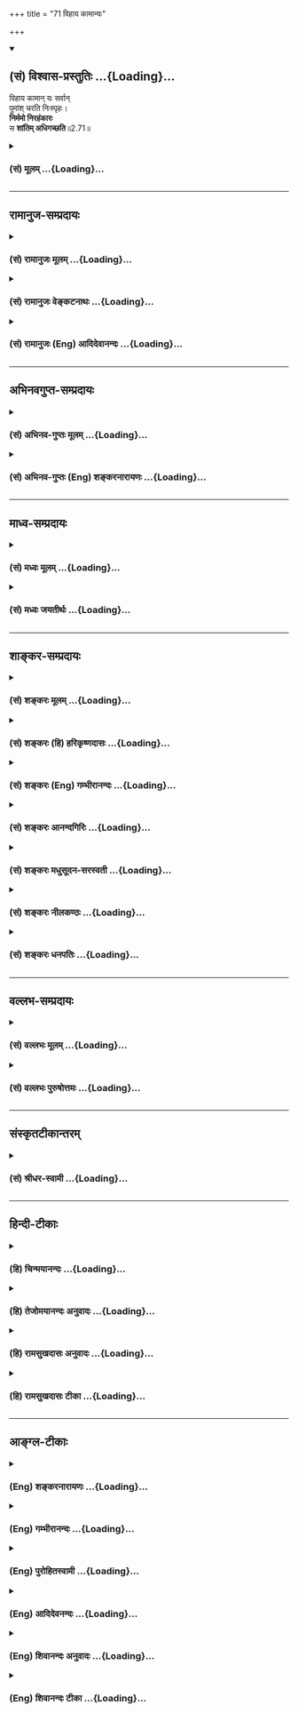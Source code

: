 +++
title = "71 विहाय कामान्यः"

+++
<div class="js_include" newlevelforh1="2" title="(सं) विश्वास-प्रस्तुतिः" unfilled url="/mahAbhAratam/vyAsaH/shlokashaH/06-bhIShma-parva/03-bhagavad-gItA-parva/saMskRtam/vishvAsa-prastutiH/02_sAnkhya-yogaH_sarva-/71_vihAya_kAmAnyaH.md">
<details open><summary><h2>(सं) विश्वास-प्रस्तुतिः ...{Loading}...</h2></summary>

विहाय कामान् यः सर्वान्  
पुमांश् चरति निःस्पृहः।  
**निर्ममो निरहंकारः**  
स **शांतिम् अधिगच्छति**॥2.71॥
</details>
</div>
<div class="js_include collapsed" newlevelforh1="3" title="(सं) मूलम्" unfilled url="/mahAbhAratam/vyAsaH/shlokashaH/06-bhIShma-parva/03-bhagavad-gItA-parva/saMskRtam/mUlam/02_sAnkhya-yogaH_sarva-/71_vihAya_kAmAnyaH.md">
<details><summary><h3>(सं) मूलम् ...{Loading}...</h3></summary>

विहाय कामान्यः सर्वान्पुमांश्चरति निःस्पृहः।  
निर्ममो निरहंकारः स शांतिमधिगच्छति।।2.71।।
</details>
</div>


_________________
## रामानुज-सम्प्रदायः
<div class="js_include collapsed" newlevelforh1="3" title="(सं) रामानुजः मूलम्" unfilled url="/mahAbhAratam/vyAsaH/shlokashaH/06-bhIShma-parva/03-bhagavad-gItA-parva/saMskRtam/rAmAnujaH/mUlam/02_sAnkhya-yogaH_sarva-/71_vihAya_kAmAnyaH.md">
<details><summary><h3>(सं) रामानुजः मूलम् ...{Loading}...</h3></summary>

।।2.71।। काम्यन्ते इति कामाः शब्दादयो विषयाः। **यः पुमान्** शब्दादीन्
**सर्वान्** विषयान् **विहाय** तत्र **निःस्पृहः** ममतारहितश्च
अनात्मनि देहे आत्माभिमानरहितः **चरति स** आत्मानं दृष्ट्वा **शान्तिम्
अधिगच्छति।  
**

</details>
</div>
<div class="js_include collapsed" newlevelforh1="3" title="(सं) रामानुजः वेङ्कटनाथः" unfilled url="/mahAbhAratam/vyAsaH/shlokashaH/06-bhIShma-parva/03-bhagavad-gItA-parva/saMskRtam/rAmAnujaH/venkaTanAthaH/02_sAnkhya-yogaH_sarva-/71_vihAya_kAmAnyaH.md">
<details><summary><h3>(सं) रामानुजः वेङ्कटनाथः ...{Loading}...</h3></summary>

।।2.71।। किं कामकामिनः सर्वदा शान्तिर्न स्यात् इति
शङ्कामपाकुर्वन्नदर्शनाविकारत्वावस्थयोः कारणभूतां
विषयसङ्ग्रहणस्पृहाममकारदेहात्मभ्रमाणां
क्रमात्कार्यकारणभावनिबन्धनानुलोमप्रतिलोमान्वयव्यतिरेकद्वयानां
निवृत्तिरूपामवस्थामाह विहायेति। पूर्वत्रात्र च श्लोके प्रवृत्तं
कामशब्दंनिर्वक्तिकाम्यन्त इति कामा इति। चरतीति वर्तत इत्यर्थः।
आत्मदर्शिपुरुषपर्वभेदविषयौ पूर्वश्लोकौ अयं त्वात्मदर्शनार्थिपुरुषविषय
इति विवेकं द्योतयति आत्मानं दृष्ट्वेति।  
  
  

</details>
</div>
<div class="js_include collapsed" newlevelforh1="3" title="(सं) रामानुजः (Eng) आदिदेवानन्दः" unfilled url="/mahAbhAratam/vyAsaH/shlokashaH/06-bhIShma-parva/03-bhagavad-gItA-parva/saMskRtam/rAmAnujaH/english/AdidevAnandaH/02_sAnkhya-yogaH_sarva-/71_vihAya_kAmAnyaH.md">
<details><summary><h3>(सं) रामानुजः (Eng) आदिदेवानन्दः ...{Loading}...</h3></summary>

2.71 What are desired, they are called the objects of desire. These are sound and other sense-objects. The person, who wants peace must abandon all sense-objects such as sound, touch etc. He should have no longing for them. He should be without the sense of 'mineness' regarding them,
as that sense arises from the misconception that the body, which is really non-self, is the self. He who lives in this way attains to peace after seeing the self.

</details>
</div>


_________________
## अभिनवगुप्त-सम्प्रदायः
<div class="js_include collapsed" newlevelforh1="3" title="(सं) अभिनव-गुप्तः मूलम्" unfilled url="/mahAbhAratam/vyAsaH/shlokashaH/06-bhIShma-parva/03-bhagavad-gItA-parva/saMskRtam/abhinava-guptaH/mUlam/02_sAnkhya-yogaH_sarva-/71_vihAya_kAmAnyaH.md">
<details><summary><h3>(सं) अभिनव-गुप्तः मूलम् ...{Loading}...</h3></summary>

विहायेति । स योगी सर्वकामसंन्यासित्वात् शान्तिरूपं मोक्षमेति ॥ ७३ ॥ 
  
  
  

</details>
</div>
<div class="js_include collapsed" newlevelforh1="3" title="(सं) अभिनव-गुप्तः (Eng) शङ्करनारायणः" unfilled url="/mahAbhAratam/vyAsaH/shlokashaH/06-bhIShma-parva/03-bhagavad-gItA-parva/saMskRtam/abhinava-guptaH/english/shankaranArAyaNaH/02_sAnkhya-yogaH_sarva-/71_vihAya_kAmAnyaH.md">
<details><summary><h3>(सं) अभिनव-गुप्तः (Eng) शङ्करनारायणः ...{Loading}...</h3></summary>

2.71 Vihaya etc. Because he has renounced all desires, the man of Yoga,
attains emancipation in the form of peace.

</details>
</div>


_________________
## माध्व-सम्प्रदायः
<div class="js_include collapsed" newlevelforh1="3" title="(सं) मध्वः मूलम्" unfilled url="/mahAbhAratam/vyAsaH/shlokashaH/06-bhIShma-parva/03-bhagavad-gItA-parva/saMskRtam/madhvaH/mUlam/02_sAnkhya-yogaH_sarva-/71_vihAya_kAmAnyaH.md">
<details><summary><h3>(सं) मध्वः मूलम् ...{Loading}...</h3></summary>

।।2.71।। एतदेव प्रपञ्चयति विहायेति। कामान् विषयान् निस्स्पृहतया विहाय
यश्चरेति भक्षयति भक्षयामीत्यहङ्कारममकारवर्जितश्च स हि पुमान्। स एव च
मुक्तिमधिगच्छतीत्यर्थः।  

</details>
</div>
<div class="js_include collapsed" newlevelforh1="3" title="(सं) मध्वः जयतीर्थः" unfilled url="/mahAbhAratam/vyAsaH/shlokashaH/06-bhIShma-parva/03-bhagavad-gItA-parva/saMskRtam/madhvaH/jayatIrthaH/02_sAnkhya-yogaH_sarva-/71_vihAya_kAmAnyaH.md">
<details><summary><h3>(सं) मध्वः जयतीर्थः ...{Loading}...</h3></summary>

।।2.71।। विहाय इत्यनेनाप्ययमेवार्थ उच्यतेऽतः पुनरुक्तिरित्यत आह
**एतदेवे**ति। यद्यत्र कामा इच्छाविशेषास्तर्हि निस्स्पृह इति पुनरुक्तिः
यदि काम्यन्त इति विषयास्तदा चरतिर्यदि भक्षणार्थस्तदा व्याघातः अथ
गत्यर्थस्तदा व्यर्थ इत्यतो व्याचष्टे **कामा**निति। निर्ममो निरहङ्कारः
इत्येतदसम्भवपरिहाराय व्याचष्टे **भक्षयामी**ति। कर्तृत्वाभिमान
एवाहङ्कारः स्वामित्वाभिमान एव ममता न त्वहम्प्रत्ययादिमात्रमिति भावः। स
हि पुमान् अन्यः पशुरित्यर्थः। कुतः इत्यत आह **स एवे**ति। स पुमान्
इत्यनेनैवान्वयसमाप्तिं वदता ज्ञानिन एव मुक्तिरित्येषोऽर्थो नात्र
प्रतिपाद्यत इति दर्शितम् स्त्रीव्यावृत्त्यभावश्च।  

</details>
</div>


_________________
## शाङ्कर-सम्प्रदायः
<div class="js_include collapsed" newlevelforh1="3" title="(सं) शङ्करः मूलम्" unfilled url="/mahAbhAratam/vyAsaH/shlokashaH/06-bhIShma-parva/03-bhagavad-gItA-parva/saMskRtam/shankaraH/mUlam/02_sAnkhya-yogaH_sarva-/71_vihAya_kAmAnyaH.md">
<details><summary><h3>(सं) शङ्करः मूलम् ...{Loading}...</h3></summary>

।।2.71।।  
  
**विहाय** परित्यज्य **कामान् यः** संन्यासी **पुमान् सर्वान्**
अशेषतः कात्स्न्र्येन **चरति** जीवनमात्रचेष्टाशेषः पर्यटतीत्यर्थः।
**निःस्पृहः** शरीरजीवनमात्रेऽपि निर्गता स्पृहा यस्य सः निःस्पृहः सन्
**निर्ममः** शरीरजीवनमात्राक्षिप्तपरिग्रहेऽपि ममेदम् इत्यभिनिवेशवर्जितः
**निरहंकारः** विद्यावत्त्वादिनिमित्तात्मसंभावनारहितः इत्येतत्।
**सः** एवंभूतः स्थितप्रज्ञः ब्रह्मवित् **शान्तिं**
सर्वसंसारदुःखोपरमलक्षणां निर्वाणाख्याम् **अधिगच्छति** प्राप्नोति
ब्रह्मभूतो भवति इत्यर्थः।।  
सैषा ज्ञाननिष्ठा स्तूयते।।  
  

</details>
</div>
<div class="js_include collapsed" newlevelforh1="3" title="(सं) शङ्करः (हि) हरिकृष्णदासः" unfilled url="/mahAbhAratam/vyAsaH/shlokashaH/06-bhIShma-parva/03-bhagavad-gItA-parva/saMskRtam/shankaraH/hindI/harikRShNadAsaH/02_sAnkhya-yogaH_sarva-/71_vihAya_kAmAnyaH.md">
<details><summary><h3>(सं) शङ्करः (हि) हरिकृष्णदासः ...{Loading}...</h3></summary>

।।2.71।। क्योंकि ऐसा है इसलिये  
  
जो संन्यासी पुरुष सम्पूर्ण कामनाओंको और भोगोंको अशेषतः त्यागकर अर्थात्
केवल जीवनमात्रके निमित्त ही चेष्टा करनेवाला होकर विचरता है।  
तथा जो स्पृहासे रहित हुआ है अर्थात् शरीरजीवनमात्रमें भी जिसकी लालसा नहीं
है।  
ममतासे रहित है अर्थात् शरीरजीवनमात्रके लिये आवश्यक पदार्थोंके संग्रहमें
भी यह मेरा है ऐसे भावसे रहित है।  
तथा अहंकारसे रहित है अर्थात् विद्वत्ता आदिके सम्बन्धसे होनेवाले
आत्माभिमानसे भी रहित है।  
वह ऐसा स्थितप्रज्ञ ब्रह्मवेत्ता ज्ञानी संसारके सर्वदुःखोंकी निवृत्तिरूप
मोक्ष नामक परम शान्तिको पाता है अर्थात् ब्रह्मरूप हो जाता है।  

</details>
</div>
<div class="js_include collapsed" newlevelforh1="3" title="(सं) शङ्करः (Eng) गम्भीरानन्दः" unfilled url="/mahAbhAratam/vyAsaH/shlokashaH/06-bhIShma-parva/03-bhagavad-gItA-parva/saMskRtam/shankaraH/english/gambhIrAnandaH/02_sAnkhya-yogaH_sarva-/71_vihAya_kAmAnyaH.md">
<details><summary><h3>(सं) शङ्करः (Eng) गम्भीरानन्दः ...{Loading}...</h3></summary>

2.71 Sah puman, that man who has become thus, the sannyasin, the man of
steady wisdom, the knower of Brahman; adhi-gacchati, attains; santim,
peace, called Nirvana, consisting in the cessation of all the sorrows of
mundane existence, i.e. he becomes one with Brahman; yah, who; vihaya,
after rejecting; sarvan, all; kaman, desires, without a trace, fully;
carati, moves about, i.e. wanders about, making efforts only for
maintaining the body; nihsprhah, free from hankering, becoming free from
any longing even for the maintenance of the body; nirmamah, without the
idea of ('me' and) 'mine', without the deeprooted idea of 'mine' even
when accepting something needed merely for the upkeep of the body; and
nir-ahankarah, devoid of pride, i.e. free from self esteem owing to
learning etc. This steadfastness in Knowledge, which is such, is being
praised:

</details>
</div>
<div class="js_include collapsed" newlevelforh1="3" title="(सं) शङ्करः आनन्दगिरिः" unfilled url="/mahAbhAratam/vyAsaH/shlokashaH/06-bhIShma-parva/03-bhagavad-gItA-parva/saMskRtam/shankaraH/AnandagiriH/02_sAnkhya-yogaH_sarva-/71_vihAya_kAmAnyaH.md">
<details><summary><h3>(सं) शङ्करः आनन्दगिरिः ...{Loading}...</h3></summary>

।।2.71।। यदि गृहस्थेनापि मनसा समस्ताभिमानं हित्वा कूटस्थं ब्रह्मात्मानं
परिभावयता ब्रह्मनिर्वाणमाप्यते प्राप्तं तर्हि
मौढ्यादिविडम्बनमेवेत्याशङ्क्याह **यस्मादिति।** शब्दादिविषयप्रवणस्य
तत्तदिच्छाभेदमानिनो न मुक्तिरिति व्यतिरेकस्य सिद्धत्वात् पूर्वोक्तमन्वयं
निगमयितुमनन्तरं वाक्यमित्यर्थः। अशेषविषयत्यागे जीवनमपि कथमित्याशङ्क्याह
**जीवनेति।** संभवद्रागद्वेषादिके देशे निवासव्यावृत्त्यर्थं
चरतीत्येतद्व्याचष्टे **पर्यटतीति।** विहाय कामानित्यनेन पुनरुक्तिं
परिहरति **शरीरेति।** निःस्पृहत्वमुक्त्वा निर्ममत्वं पुनर्वदन् कथं
पुनरुक्तिमार्थिकीं न पश्यसीत्याशङ्क्याह **शरीरजीवनेति।** सत्यहंकारे
ममकारस्यावश्यकत्वान्निरहंकारत्वं व्याकरोति **विद्यावत्त्वादीति।** स
शान्तिमाप्नोतीत्युक्तमुपसंहरति **स एवंभूत इति।** संन्यासिनो
मोक्षमपेक्षमाणस्य सर्वकामपरित्यागादीनि श्लोकोक्तानि विशेषणानि
यत्नसाध्यानि तत्संमतिफलं तु कैवल्यमित्यर्थः।  

</details>
</div>
<div class="js_include collapsed" newlevelforh1="3" title="(सं) शङ्करः मधुसूदन-सरस्वती" unfilled url="/mahAbhAratam/vyAsaH/shlokashaH/06-bhIShma-parva/03-bhagavad-gItA-parva/saMskRtam/shankaraH/madhusUdana-sarasvatI/02_sAnkhya-yogaH_sarva-/71_vihAya_kAmAnyaH.md">
<details><summary><h3>(सं) शङ्करः मधुसूदन-सरस्वती ...{Loading}...</h3></summary>

।।2.71।। यस्मादेवं तस्मात्प्राप्तानपि सर्वान्बाह्यन्गृहक्षेत्रादीन्
आन्तरान्मनोराज्यरूपान्वासनामात्ररूपांश्च पथि  
  
गच्छतस्तृणस्पर्शरूपान्कामांस्त्रिविधान्विहायोपेक्ष्य शरीरजीवनमात्रेऽपि
निःस्पृहः सन्। यतो निरहंकारः शरीरेन्द्रियादावयमहमित्यभिमानशून्यः
विद्यावत्त्वादिनिमित्तात्मसंभावनारहित इति वा। अतो निर्ममः
शरीरयात्रामात्रार्थेऽपि  
  
प्रारब्धकर्माक्षिप्ते कौपीनाच्छादनादौ ममेदमित्यभिमानवर्जितः सन् यः
पुमांश्चरति प्रारब्धकर्मवशेन भोगान्भुङ्क्ते यादृच्छिकतया यत्र क्वापि
गच्छतीति वा। स एवंभूतः स्थितप्रज्ञः शान्तिं
सर्वसंसारदुःखोपरमलक्षणामविद्यातत्कार्यनिवृत्तिमधिगच्छति ज्ञानबलेन
प्राप्नोति तदेतदीदृशं व्रजनं स्थितप्रज्ञस्येति चतुर्थप्रश्नस्योत्तरं
परिसमाप्तम्।  

</details>
</div>
<div class="js_include collapsed" newlevelforh1="3" title="(सं) शङ्करः नीलकण्ठः" unfilled url="/mahAbhAratam/vyAsaH/shlokashaH/06-bhIShma-parva/03-bhagavad-gItA-parva/saMskRtam/shankaraH/nIlakaNThaH/02_sAnkhya-yogaH_sarva-/71_vihAya_kAmAnyaH.md">
<details><summary><h3>(सं) शङ्करः नीलकण्ठः ...{Loading}...</h3></summary>

।।2.71।। प्रासङ्गिकीमाशङ्कां परिहृत्य व्रजेत किमित्यस्य प्रश्नस्योत्तरमाह
**विहायेति।** पूर्वोक्तांस्त्रिविधान्कामान्विहाय यः चरति
विषयान्भुङ्क्ते निस्पृहश्च। यतो निर्ममः। ममतावान्हि इदं मम
भूयादित्यन्यधनाद्यर्थं स्पृहां करोति न निर्ममोऽपि। कुतः यतो निरहंकारः।
नह्यहंकारशून्यस्य सुप्त्यादौ ममता दृष्टा। तस्मादहंकारप्रविलयाच्छान्तिं
मोक्षं प्राप्नोति। अत्र यः सर्वत्रानभिस्नेह इति सर्वत्र
यच्छब्ददर्शनात्साधनविधिपर एवायं ग्रन्थः। अन्यथा स्थितप्रज्ञस्य
प्रकृतत्वात्तदनुवादार्थो यच्छब्दोऽनर्थकः प्राप्नोति। लोकेऽपि हि
परस्वभावकथने स एवं करोतीति तच्छब्द एव प्रयुज्यते न तु यच्छब्दः। विधौ तु
य एवं करोति स इदं प्राप्नोतीति द्वयोरपि प्रयोगो दृश्यते।
लक्षणकथनार्थत्वेऽपि तत्र तात्पर्याभावाद्विधावेव पर्यवस्यतीति दिक्।  

</details>
</div>
<div class="js_include collapsed" newlevelforh1="3" title="(सं) शङ्करः धनपतिः" unfilled url="/mahAbhAratam/vyAsaH/shlokashaH/06-bhIShma-parva/03-bhagavad-gItA-parva/saMskRtam/shankaraH/dhanapatiH/02_sAnkhya-yogaH_sarva-/71_vihAya_kAmAnyaH.md">
<details><summary><h3>(सं) शङ्करः धनपतिः ...{Loading}...</h3></summary>

।।2.71।। चतुर्थप्रश्रस्योत्तरमुपसंहरति **विहायेति।** यस्मादेवं
तस्माद्विहाय कामान्सर्वान्यः स्थितप्रज्ञः शरीरजीवनमात्रेऽपि निःस्पृहः
अतएव शरीरजीवमात्राक्षिप्तपरिग्रहेऽपि ममेदमित्यभिनिवेशरहितः निरहंकारः
विद्यावत्त्वादिनिमित्तात्मसंभावनावर्जितः। ननु देहाभिमानरहित इत्याचार्यैः
कुतो न व्याख्यातमिति चेदुक्ताहंभावेऽस्यान्तर्भावविवक्षयेत्यदोषः। चरति
पर्यटति स शान्तिमविद्यातत्कार्योपरमरुपां निर्वाणाभिधामधिगच्छति
प्राप्नोति।  

</details>
</div>


_________________
## वल्लभ-सम्प्रदायः
<div class="js_include collapsed" newlevelforh1="3" title="(सं) वल्लभः मूलम्" unfilled url="/mahAbhAratam/vyAsaH/shlokashaH/06-bhIShma-parva/03-bhagavad-gItA-parva/saMskRtam/vallabhaH/mUlam/02_sAnkhya-yogaH_sarva-/71_vihAya_kAmAnyaH.md">
<details><summary><h3>(सं) वल्लभः मूलम् ...{Loading}...</h3></summary>

।।2.71।। यस्मादेवं तस्मात् विहाय कामान्प्राकृतान् त्यक्त्वा
स्वात्मारामत्वात् अन्यत्र निस्स्पृहःअहन्ताममतानाशे सर्वथा निरंहकृतौ।
स्वरूपस्थो यदा जीवः कृतार्थः स निगद्यते इति। स
शान्तिमधिगच्छतीत्यवसेयम्।  

</details>
</div>
<div class="js_include collapsed" newlevelforh1="3" title="(सं) वल्लभः पुरुषोत्तमः" unfilled url="/mahAbhAratam/vyAsaH/shlokashaH/06-bhIShma-parva/03-bhagavad-gItA-parva/saMskRtam/vallabhaH/puruShottamaH/02_sAnkhya-yogaH_sarva-/71_vihAya_kAmAnyaH.md">
<details><summary><h3>(सं) वल्लभः पुरुषोत्तमः ...{Loading}...</h3></summary>

  
  
।।2.71।। यतो लौकिककामाभिलाषी न शान्तिं प्राप्नोत्यतस्तां त्यजेदित्याह
विहायेति। यो दुर्लभः पुमान् भगवद्भावनैकयोग्यः सर्वान् कामान् विहाय
निस्स्पृहः भगवदेकपरश्चरति सर्वत्र वैकल्येन परिभ्रमति निर्ममो देहादिषु
निरहङ्कारो भवति स शान्तिमधिगच्छति प्राप्नोति।  
  
  
  

</details>
</div>


_________________
## संस्कृतटीकान्तरम्
<div class="js_include collapsed" newlevelforh1="3" title="(सं) श्रीधर-स्वामी" unfilled url="/mahAbhAratam/vyAsaH/shlokashaH/06-bhIShma-parva/03-bhagavad-gItA-parva/saMskRtam/shrIdhara-svAmI/02_sAnkhya-yogaH_sarva-/71_vihAya_kAmAnyaH.md">
<details><summary><h3>(सं) श्रीधर-स्वामी ...{Loading}...</h3></summary>

।।2.71।। यस्मादेवं तस्मात् **विहायेति।** प्राप्तान्कामान्विहाय
त्यक्त्वोपेक्ष्य अप्राप्तेषु च निःस्पृहः यतो निरहंकारः अतएव
तद्भोगसाधनेषु निर्ममः सन्नन्तर्दृष्टिर्भूत्वा यश्चरति प्रारब्धवशेन
भोगान्भुङ्क्ते यत्र क्वापि गच्छति वा स शान्तिमाप्नोति।  

</details>
</div>


_________________
## हिन्दी-टीकाः
<div class="js_include collapsed" newlevelforh1="3" title="(हि) चिन्मयानन्दः" unfilled url="/mahAbhAratam/vyAsaH/shlokashaH/06-bhIShma-parva/03-bhagavad-gItA-parva/hindI/chinmayAnandaH/02_sAnkhya-yogaH_sarva-/71_vihAya_kAmAnyaH.md">
<details><summary><h3>(हि) चिन्मयानन्दः ...{Loading}...</h3></summary>

।।2.71।। कुछ व्याख्याकारों का मत है कि इन अन्तिम दो श्लोकों में संन्यास
मार्ग की व्याख्या है। वास्तव में गीता में संन्यास की उपेक्षा नहीं की गई
है। यह पहले ही बताया जा चुका है कि इस द्वितीय अध्याय में सम्पूर्ण गीता
का सार सन्निहित है। इसलिए आगामी समस्त विषयों की रूपरेखा इस अध्याय में दी
हुई है। संन्यास मार्ग का वर्णन भी हमें आगे के अध्यायों में विभिन्न
संन्दर्भों और स्थानों पर मिलेगा।  
इसके पूर्व 38वें श्लोक में सभी द्वन्द्वोंें में समभाव से रहते हुए युद्ध
करने का उपदेश अर्जुन को दिया गया था। अध्याय के अन्त में उसी उपदेश को
यहाँ भगवान् दूसरे शब्दों में दोहरा रहे हैं।  
परम शान्ति को प्राप्त पुरुष के मन की स्थिति को प्रथम पंक्ति में बताया
गया है कि वह पुरुष सब कामनाओं का तथा विषयों के प्रति स्पृहा लालसा आसक्ति
का सर्वथा त्याग कर देता है। दूसरी पंक्ति में ऐसे पुरुष की बुद्धि के
भावों को बताते हुए कहते हैं कि उस पुरुष में अहंकार और ममत्व का पूर्ण
अभाव होता है। जहाँ अहंकार नहीं होता जैसे निद्रावस्था में वहाँ इच्छा
आसक्ति आदि का अनुभव नहीं होता। इस प्रकार प्रथम पंक्ति में अज्ञान के
कार्यरूप लक्षणों का निषेध किया गया है और दूसरी पंक्ति में उस कारण का ही
निषेध किया गया है जिससे इच्छायें उत्पन्न होती हैं।  
प्रस्तावना में स्पष्ट किया गया है कि अर्जुन के व्यक्तित्व के विघटन का
कारण अहंकार और ममभाव अथवा अहंकार से प्रेरित इच्छायें थीं जिन्होंने उसके
मन और बुद्धि को विलग कर दिया था। भगवान् श्रीकृष्ण सब प्रकार की युक्तियाँ
देने के बाद रोग के मुख्य कारण की ओर अर्जुन का ध्यान आकर्षित करते हैं।  
  
इस श्लोक का निष्कर्ष यह है कि जीवन में हमारे समस्त दुखों का कारण अहंकार
और उससे उत्पन्न ममभाव स्वार्थ और असंख्य कामनायें हैं।  
संन्यास का अर्थ है त्याग अत अहंकार और स्वार्थ को पूर्णरूप से परित्याग
करके वैराग्य का जीवन जीना वास्तविक संन्यास है जिससे वह साधक सतत अपने
पूर्ण दिव्य स्वरूप की अनुभूति में रह सकता है। जीवन से पलायन करने अथवा
गेरुये वस्त्र धारण करने को संन्यास समझने की जो गलत धारणा समाज में फैल गई
है उसनेे उपनिषदों के महान् तत्त्वज्ञान पर एक अमिटसा धब्बा लगा दिया है।
वास्तव में हिन्दू धर्म केवल उसी को संन्यासी स्वीकार करता है जिसने विवेक
द्वारा अहंकार और स्वार्थ को त्याग कर स्फूर्तिमय जीवन जीना सीखा है।  
एक सच्चे संन्यासी का अत्यन्त सुन्दर वर्णन श्री शंकराचार्य अपने भाष्य में
इस प्रकार करते हैं वह पुरुष जो सब कामनाओं को त्यागकर जीवन में
सन्तोषपूर्वक रहता हुआ शरीर धारणमात्र के उपयोग की वस्तुओं में भी ममत्व
भाव नहीं रखता न ज्ञान का अभिमान करता है ऐसा ब्रह्मवित् स्थितप्रज्ञ पुरुष
निर्वाण (शान्ति) को प्राप्त करता है जहाँ संसार के सब दुखों की आत्यन्तिक
निवृत्ति होती है। संक्षेप में ब्रह्मवित् ज्ञानी पुरुष ब्रह्म ही बन जाता
है।  
इस ज्ञाननिष्ठा की इस प्रकार स्तुति करते है  

</details>
</div>
<div class="js_include collapsed" newlevelforh1="3" title="(हि) तेजोमयानन्दः अनुवादः" unfilled url="/mahAbhAratam/vyAsaH/shlokashaH/06-bhIShma-parva/03-bhagavad-gItA-parva/hindI/tejomayAnandaH/anuvAdaH/02_sAnkhya-yogaH_sarva-/71_vihAya_kAmAnyaH.md">
<details><summary><h3>(हि) तेजोमयानन्दः अनुवादः ...{Loading}...</h3></summary>

।।2.71।। जो पुरुष सब कामनाओं को त्यागकर स्पृहारहित; ममभाव रहित और
निरहंकार हुआ विचरण करता है; वह शान्ति प्राप्त करता है।।  
  

</details>
</div>
<div class="js_include collapsed" newlevelforh1="3" title="(हि) रामसुखदासः अनुवादः" unfilled url="/mahAbhAratam/vyAsaH/shlokashaH/06-bhIShma-parva/03-bhagavad-gItA-parva/hindI/rAmasukhadAsaH/anuvAdaH/02_sAnkhya-yogaH_sarva-/71_vihAya_kAmAnyaH.md">
<details><summary><h3>(हि) रामसुखदासः अनुवादः ...{Loading}...</h3></summary>

।।2.71।। जो मनुष्य सम्पूर्ण कामनाओंका त्याग करके स्पृहारहित, ममतारहित और
अहंकाररहित होकर आचरण करता है, वह शान्तिको प्राप्त होता है।

</details>
</div>
<div class="js_include collapsed" newlevelforh1="3" title="(हि) रामसुखदासः टीका" unfilled url="/mahAbhAratam/vyAsaH/shlokashaH/06-bhIShma-parva/03-bhagavad-gItA-parva/hindI/rAmasukhadAsaH/TIkA/02_sAnkhya-yogaH_sarva-/71_vihAya_kAmAnyaH.md">
<details><summary><h3>(हि) रामसुखदासः टीका ...{Loading}...</h3></summary>

2.71।।***व्याख्या--*'विहाय कामान्यः सर्वान्पुमांश्चरति
निःस्पृहः'--**अप्राप्त वस्तुकी इच्छाका नाम 'कामना' है। स्थितप्रज्ञ
महापुरुष सम्पूर्ण कामनाओंका त्याग कर देता है। कामनाओंका त्याग कर देने पर
भी शरीरके निर्वाहमात्रके लिये देश, काल, वस्तु, व्यक्ति, पदार्थ आदिकी जो
आवश्यकता दीखती है अर्थात् जीवन-निर्वाहके लिये प्राप्त और अप्राप्त वस्तु
आदिकी जो जरूरत दीखती है, उसका नाम स्पृहा है। स्थितप्रज्ञ पुरुष इस
'स्पृहाका' भी त्याग कर देता है। कारण कि जिसके लिये शरीर मिला था और जिसकी
आवश्यकता थी, उस तत्त्वकी प्राप्ति हो गयी, वह आवश्यकता पूरी हो गयी। अब
शरीर रहे चाहे न रहे, शरीरनिर्वाह हो चाहे न हो--इस तरफ वह बेपरवाह रहता
है। यही उसका निःस्पृह होना है।  
निःस्पृह होनेका अर्थ यह नहीं है कि वह निर्वाहकी वस्तुओंका सेवन करता ही
नहीं। वह निर्वाहकी वस्तुओंका सेवन भी करता है, पथ्य-कुपथ्यका भी ध्यान
रखता है अर्थात् पहले साधनावस्थामें शरीर आदिके साथ जैसा व्यवहार करता था,
वैसा ही व्यवहार अब भी करता है; परन्तु शरीर बना रहे तो अच्छा है,
जीवन-निर्वाहकी वस्तुएँ मिलती रहें तो अच्छा है--ऐसी उसके भीतर कोई परवाह
नहीं होती।  
इसी अध्यायके पचपनवें श्लोकमें **'प्रजहाति यदा कामान्सर्वान्'** पदोंसे
कामना-त्यागकी जो बात कही थी, वही बात यहाँ **'विहाय कामान्यः सर्वान्'**
पदोंसे कही है। इसका तात्पर्य है कि कर्मयोगमें सम्पूर्ण कामनाओंका त्याग
किये बिना कोई स्थितप्रज्ञ नहीं हो सकता; क्योंकि कामनाओंके कारण ही
संसारके साथ सम्बन्ध जुड़ा हुआ है। कामनाओंका सर्वथा त्याग करनेपर संसारके
साथ सम्बन्ध रह ही नहीं सकता।  
**'निर्ममः'--**स्थितप्रज्ञ महापुरुष ममताका सर्वथा त्याग कर देता है।
मनुष्य जिन वस्तुओंको अपनी मानता है, वे वास्तवमें अपनी नहीं हैं प्रत्युत
संसारसे मिली हुई हैं। मिली हुई वस्तुको अपनी मानना भूल है। यह भूल मिट
जानेपर स्थितप्रज्ञ वस्तु व्यक्ति पदार्थ शरीर इन्द्रियाँ आदिमें ममतारहित
हो जाता है।  
**'निरहङ्कारः'--**यह शरीर मैं ही हूँ इस तरह शरीरसे तादात्म्य मानना
अहंकार है। स्थितप्रज्ञमें यह अहंकार नहीं रहता। शरीर इन्द्रियाँ मन बुद्धि
आदि सभी किसी प्रकाशमें दीखते हैं और जो मैंपन है उसका भी किसी प्रकाशमें
भान होता है। अतः प्रकाशकी दृष्टिसे शरीर इन्द्रियाँ मन बुद्धि अहंता (
मैंपन) ये सभी दृश्य हैं। द्रष्टा दृश्यसे अलग होता है यह नियम है। ऐसा
अनुभव हो जानेसे स्थितप्रज्ञ निरहंकार हो जाता है।  
**'स शान्तिमधिगच्छति'--**स्थितप्रज्ञ शान्तिको प्राप्त होता है। कामना,
स्पृहा, ममता और अहंतासे रहित होनेपर शान्ति आकर प्राप्त होती है--ऐसी बात
नही है, प्रत्युत शान्ति तो मनुष्यमात्रमें स्वतःसिद्ध है। केवल उत्पन्न
एवं नष्ट होनेवाली वस्तुओंसे सुख भोगनेकी कामना करनेसे, उनसे ममताका
सम्बन्ध रखनेसे ही अशान्ति होती है। जब संसारकी कामना, स्पृहा, ममता और
अहंता सर्वथा छूट जाती है तब स्वतःसिद्ध शान्तिका अनुभव हो जाता है।  
इस श्लोकमें कामना, स्पृहा, ममता और अहंता --इन चारोंमें अहंता ही मुख्य
है। कारण कि एक अहंताके निषेधसे सबका निषेध हो जाता है अर्थात् यदि
'मैं'-पन ही नहीं रहेगा, तो फिर 'मेरा'-पन कैसे रहेगा और कामना भी कौन
करेगा और किसलिये करेगा;  
जब **'निरहङ्कारः'**कहनेमात्रसे कामना आदिका त्याग उसके अन्तर्गत आ जाता
था, तो फिर कामना आदिके त्यागका वर्णन क्यों किया; इसका उत्तर यह है कि
कामना, स्पृहा, ममता और अहंता--इन चारोंमें कामना स्थूल है। कामनासे
सूक्ष्म स्पृहा, स्पृहासे सूक्ष्म ममता और ममतासे सूक्ष्म अहंता है। इसलिये
संसारसे सम्बन्ध छोड़नेमें सबसे पहले कामनाका त्याग कर दिया जाय, तो अन्य
तीनका त्याग करना सुगम हो जाता है।  
कामना करनेसे कोई वस्तु नहीं मिलती। वस्तु तो जो मिलनेवाली है, वही मिलेगी।
अतः कामनाका त्याग कर देना चाहिये। कामनाका त्याग करनेके बाद भी स्पृहा
रहती है। स्पृहा (शरीर-निर्वाहकी आवश्यकता) पूरी हो जाय यह भी हमारे हाथकी
बात नहीं है अर्थात् स्पृहाकी पूर्तिमें भी हम स्वतन्त्र नहीं है। जो होना
है वह तो होगा ही, फिर स्पृहा रखनेसे क्या लाभ; अतः शरीरके लिये अन्न, जल,
वस्त्र आदिकी आशा छोड़नेसे स्पृहा छूट जाती है।  
   **अहंताममतासे रहित होनेका उपाय**

</details>
</div>


_________________
## आङ्ग्ल-टीकाः
<div class="js_include collapsed" newlevelforh1="3" title="(Eng) शङ्करनारायणः" unfilled url="/mahAbhAratam/vyAsaH/shlokashaH/06-bhIShma-parva/03-bhagavad-gItA-parva/english/shankaranArAyaNaH/02_sAnkhya-yogaH_sarva-/71_vihAya_kAmAnyaH.md">
<details><summary><h3>(Eng) शङ्करनारायणः ...{Loading}...</h3></summary>

2.71. That person, who, by abandoning all desires, consumes \[objects\]
without longing, without a sense of possession and without egotism-he attains peace.

</details>
</div>
<div class="js_include collapsed" newlevelforh1="3" title="(Eng) गम्भीरानन्दः" unfilled url="/mahAbhAratam/vyAsaH/shlokashaH/06-bhIShma-parva/03-bhagavad-gItA-parva/english/gambhIrAnandaH/02_sAnkhya-yogaH_sarva-/71_vihAya_kAmAnyaH.md">
<details><summary><h3>(Eng) गम्भीरानन्दः ...{Loading}...</h3></summary>

2.71 That man attains peace who, after rejecting all desires, moves about free from hankering, without the idea of ('me' and) 'mine', and devoid of pride.

</details>
</div>
<div class="js_include collapsed" newlevelforh1="3" title="(Eng) पुरोहितस्वामी" unfilled url="/mahAbhAratam/vyAsaH/shlokashaH/06-bhIShma-parva/03-bhagavad-gItA-parva/english/purohitasvAmI/02_sAnkhya-yogaH_sarva-/71_vihAya_kAmAnyaH.md">
<details><summary><h3>(Eng) पुरोहितस्वामी ...{Loading}...</h3></summary>

2.71 He attains Peace who, giving up desire, moves through the world without aspiration, possessing nothing which he can call his own, and free from pride.

</details>
</div>
<div class="js_include collapsed" newlevelforh1="3" title="(Eng) आदिदेवनन्दः" unfilled url="/mahAbhAratam/vyAsaH/shlokashaH/06-bhIShma-parva/03-bhagavad-gItA-parva/english/AdidevanandaH/02_sAnkhya-yogaH_sarva-/71_vihAya_kAmAnyaH.md">
<details><summary><h3>(Eng) आदिदेवनन्दः ...{Loading}...</h3></summary>

2.71 The man who, abandoning all desires, abides without longing and possession and the sense of 'I' and 'mine', wins peace.

</details>
</div>
<div class="js_include collapsed" newlevelforh1="3" title="(Eng) शिवानन्दः अनुवादः" unfilled url="/mahAbhAratam/vyAsaH/shlokashaH/06-bhIShma-parva/03-bhagavad-gItA-parva/english/shivAnandaH/anuvAdaH/02_sAnkhya-yogaH_sarva-/71_vihAya_kAmAnyaH.md">
<details><summary><h3>(Eng) शिवानन्दः अनुवादः ...{Loading}...</h3></summary>

2.71 That man attains peace who, abandoning all desires, moves about without longing, without the sense of mine and without egoism.

</details>
</div>
<div class="js_include collapsed" newlevelforh1="3" title="(Eng) शिवानन्दः टीका" unfilled url="/mahAbhAratam/vyAsaH/shlokashaH/06-bhIShma-parva/03-bhagavad-gItA-parva/english/shivAnandaH/TIkA/02_sAnkhya-yogaH_sarva-/71_vihAya_kAmAnyaH.md">
<details><summary><h3>(Eng) शिवानन्दः टीका ...{Loading}...</h3></summary>

2.71 विहाय abandoning; कामान् desires; यः that; सर्वान् all; पुमान् man;
चरति moves about; निःस्पृहः free from longing; निर्ममः devoid of mineness; निरहंकारः without egoism; सः he; शान्तिम् to peace; अधिगच्छति
attains.Commentary That man who lives destitute of longing; abandoning all desires; without the senses of I and mine; who is satisfied with the bare necessities of life; who does not care even for those bare necessities of life; who has no attachment even for the bare necessities of life; attains Moksha or eternal peace. (Cf.II.55).

</details>
</div>
